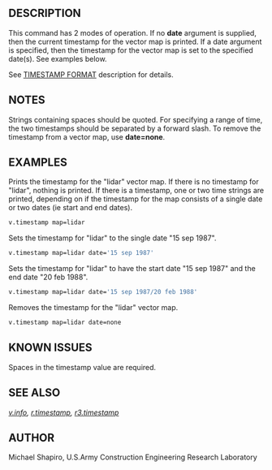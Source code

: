 ## DESCRIPTION

This command has 2 modes of operation. If no **date** argument is
supplied, then the current timestamp for the vector map is printed. If a
date argument is specified, then the timestamp for the vector map is set
to the specified date(s). See examples below.

See [TIMESTAMP FORMAT](r.timestamp.md#timestamp-format) description for
details.

## NOTES

Strings containing spaces should be quoted. For specifying a range of
time, the two timestamps should be separated by a forward slash. To
remove the timestamp from a vector map, use **date=none**.

## EXAMPLES

Prints the timestamp for the "lidar" vector map. If there is no
timestamp for "lidar", nothing is printed. If there is a timestamp, one
or two time strings are printed, depending on if the timestamp for the
map consists of a single date or two dates (ie start and end dates).

```sh
v.timestamp map=lidar
```

Sets the timestamp for "lidar" to the single date "15 sep 1987".

```sh
v.timestamp map=lidar date='15 sep 1987'
```

Sets the timestamp for "lidar" to have the start date "15 sep 1987" and
the end date "20 feb 1988".

```sh
v.timestamp map=lidar date='15 sep 1987/20 feb 1988'
```

Removes the timestamp for the "lidar" vector map.

```sh
v.timestamp map=lidar date=none
```

## KNOWN ISSUES

Spaces in the timestamp value are required.

## SEE ALSO

*[v.info](v.info.md), [r.timestamp](r.timestamp.md),
[r3.timestamp](r3.timestamp.md)*

## AUTHOR

Michael Shapiro, U.S.Army Construction Engineering Research Laboratory
